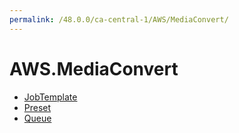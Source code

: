 ```yaml
---
permalink: /48.0.0/ca-central-1/AWS/MediaConvert/
---
```


# AWS.MediaConvert



* [JobTemplate](JobTemplate.md)
* [Preset](Preset.md)
* [Queue](Queue.md)